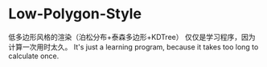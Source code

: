 # Low-Polygon-Style
低多边形风格的渲染（泊松分布+泰森多边形+KDTree）
仅仅是学习程序，因为计算一次用时太久。
It's just a learning program, because it takes too long to calculate once.
